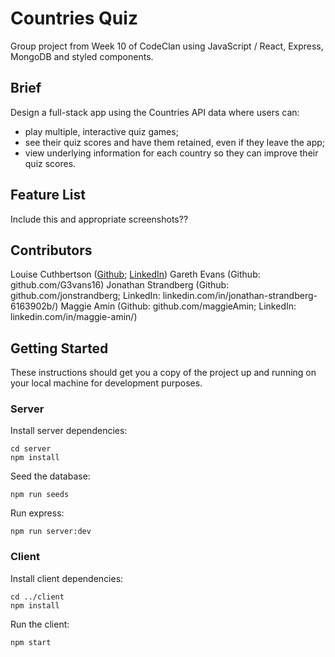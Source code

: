 # Countries Quiz

Group project from Week 10 of CodeClan using JavaScript / React, Express, MongoDB and styled components.


## Brief
Design a full-stack app using the Countries API data where users can:
- play multiple, interactive quiz games;
- see their quiz scores and have them retained, even if they leave the app;
- view underlying information for each country so they can improve their quiz scores.


## Feature List
Include this and appropriate screenshots??


## Contributors
Louise Cuthbertson ([Github](https://github.com/louise3112); [LinkedIn](https://linkedin.com/in/louise3112/))
Gareth Evans (Github: github.com/G3vans16)
Jonathan Strandberg (Github: github.com/jonstrandberg; LinkedIn: linkedin.com/in/jonathan-strandberg-6163902b/)
Maggie Amin (Github: github.com/maggieAmin; LinkedIn: linkedin.com/in/maggie-amin/)


## Getting Started

These instructions should get you a copy of the project up and running on your local machine for development purposes.

### Server

Install server dependencies:
```
cd server
npm install
```

Seed the database:
```
npm run seeds
```

Run express:
```
npm run server:dev
```

### Client

Install client dependencies:
```
cd ../client
npm install
```

Run the client:
```
npm start
```
